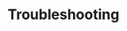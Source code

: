 ---
title: "Troubleshooting"
linkTitle: "Troubleshooting"
description:   Container Storage Modules (CSM) troubleshooting information
weight: 1  
toc_hide: true
---